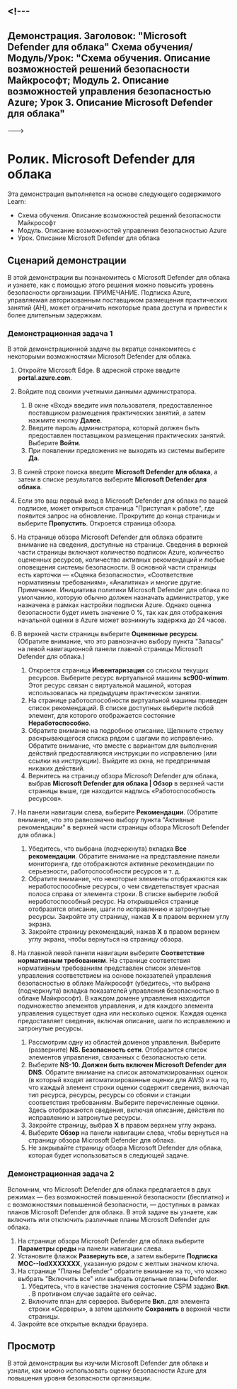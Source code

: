 <a name="---"></a><!---
---
Демонстрация. Заголовок: "Microsoft Defender для облака" Схема обучения/Модуль/Урок: "Схема обучения. Описание возможностей решений безопасности Майкрософт; Модуль 2. Описание возможностей управления безопасностью Azure; Урок 3. Описание Microsoft Defender для облака"
---
--->

# <a name="demo-microsoft-defender-for-cloud"></a>Ролик. Microsoft Defender для облака

Эта демонстрация выполняется на основе следующего содержимого Learn:

- Схема обучения. Описание возможностей решений безопасности Майкрософт
- Модуль. Описание возможностей управления безопасностью Azure
- Урок. Описание Microsoft Defender для облака

## <a name="demo-scenario"></a>Сценарий демонстрации

В этой демонстрации вы познакомитесь с Microsoft Defender для облака и узнаете, как с помощью этого решения можно повысить уровень безопасности организации.  ПРИМЕЧАНИЕ. Подписка Azure, управляемая авторизованным поставщиком размещения практических занятий (AH), может ограничить некоторые права доступа и привести к более длительным задержкам.

### <a name="demo-task-1"></a>Демонстрационная задача 1

В этой демонстрационной задаче вы вкратце ознакомитесь с некоторыми возможностями Microsoft Defender для облака.

1. Откройте Microsoft Edge. В адресной строке введите **portal.azure.com**.
1. Войдите под своими учетными данными администратора.
    1. В окне «Вход» введите имя пользователя, предоставленное поставщиком размещения практических занятий, а затем нажмите кнопку **Далее**.
    1. Введите пароль администратора, который должен быть предоставлен поставщиком размещения практических занятий. Выберите **Войти**.
    1. При появлении предложения не выходить из системы выберите **Да**.

1. В синей строке поиска введите **Microsoft Defender для облака**, а затем в списке результатов выберите **Microsoft Defender для облака**.

1. Если это ваш первый вход в Microsoft Defender для облака по вашей подписке, может открыться страница "Приступая к работе", где появится запрос на обновление.  Прокрутите до конца страницы и выберите **Пропустить**.  Откроется страница обзора.

1. На странице обзора Microsoft Defender для облака обратите внимание на сведения, доступные на странице.  Сведения в верхней части страницы включают количество подписок Azure, количество оцененных ресурсов, количество активных рекомендаций и любые оповещения системы безопасности.  В основной части страницы есть карточки — «Оценка безопасности», «Соответствие нормативным требованиям», «Аналитика» и многие другие.  Примечание. Инициатива политики Microsoft Defender для облака по умолчанию, которую обычно должен назначать администратор, уже назначена в рамках настройки подписки Azure. Однако оценка безопасности будет иметь значение 0 %, так как для отображения начальной оценки в Azure может возникнуть задержка до 24 часов.

1. В верхней части страницы выберите **Оцененные ресурсы**.  (Обратите внимание, что это равнозначно выбору пункта "Запасы" на левой навигационной панели главной страницы Microsoft Defender для облака.)
    1. Откроется страница **Инвентаризация** со списком текущих ресурсов. Выберите ресурс виртуальной машины **sc900-winwm**. Этот ресурс связан с виртуальной машиной, которая использовалась на предыдущем практическом занятии.
    1. На странице работоспособности виртуальной машины приведен список рекомендаций.  В списке доступных выберите любой элемент, для которого отображается состояние **Неработоспособно**.
    1. Обратите внимание на подробное описание.  Щелкните стрелку раскрывающегося списка рядом с шагами по исправлению. Обратите внимание, что вместе с вариантом для выполнения действий предоставляются инструкции по исправлению (или ссылки на инструкции).  Выйдите из окна, не предпринимая никаких действий.
    1. Вернитесь на страницу обзора Microsoft Defender для облака, выбрав **Microsoft Defender для облака | Обзор** в верхней части страницы выше, где находится надпись «Работоспособность ресурсов».

1. На панели навигации слева, выберите **Рекомендации**.  (Обратите внимание, что это равнозначно выбору пункта "Активные рекомендации" в верхней части страницы обзора Microsoft Defender для облака.)
    1. Убедитесь, что выбрана (подчеркнута) вкладка **Все рекомендации**.  Обратите внимание на представление панели мониторинга, где отображаются активные рекомендации по серьезности, работоспособности ресурсов и т. д.
    1. Обратите внимание, что некоторые элементы отображаются как неработоспособные ресурсы, о чем свидетельствует красная полоса справа от элемента строки.  В списке выберите любой неработоспособный ресурс.  На открывшейся странице отобразятся описание, шаги по исправлению и затронутые ресурсы. Закройте эту страницу, нажав **X** в правом верхнем углу экрана.
    1. Закройте страницу рекомендаций, нажав **X** в правом верхнем углу экрана, чтобы вернуться на страницу обзора.

1. На главной левой панели навигации выберите **Соответствие нормативным требованиям**. На странице соответствия нормативным требованиям представлен список элементов управления соответствием на основе показателей управления безопасностью в облаке Майкрософт (убедитесь, что выбрана (подчеркнута) вкладка показателей управления безопасностью в облаке Майкрософт). В каждом домене управления находится подмножество элементов управления, и для каждого элемента управления существует одна или несколько оценок. Каждая оценка предоставляет сведения, включая описание, шаги по исправлению и затронутые ресурсы.
    1. Рассмотрим одну из областей доменов управления. Выберите (разверните) **NS. Безопасность сети**. Отобразится список элементов управления, связанных с безопасностью сети.
    1. Выберите **NS-10. Должен быть включен Microsoft Defender для DNS**. Обратите внимание на список автоматизированных оценок (в который входят автоматизированные оценки для AWS) и на то, что каждый элемент строки оценки содержит сведения, включая тип ресурса, ресурсы, ресурсы со сбоями и станции соответствия требованиям. Выберите перечисленные оценки.  Здесь отображаются сведения, включая описание, действия по исправлению и затронутые ресурсы.
    1. Закройте страницу, выбрав **X** в правом верхнем углу экрана.
    1. Выберите **Обзор** на панели навигации слева, чтобы вернуться на страницу обзора Microsoft Defender для облака.
    1. Не закрывайте страницу обзора Microsoft Defender для облака, которая будет использоваться в следующей задаче.

### <a name="demo-task-2"></a>Демонстрационная задача 2

Вспомним, что Microsoft Defender для облака предлагается в двух режимах — без возможностей повышенной безопасности (бесплатно) и с возможностями повышенной безопасности, — доступных в рамках планов Microsoft Defender для облака. В этой задаче вы узнаете, как включить или отключить различные планы Microsoft Defender для облака.

1. На странице обзора Microsoft Defender для облака выберите **Параметры среды** на панели навигации слева.
1. Установите флажок **Развернуть все**, а затем выберите **Подписка MOC--lodXXXXXXX**, указанную рядом с желтым значком ключа.
1. На странице "Планы Defender" обратите внимание на то, что можно выбрать "Включить все" или выбрать отдельные планы Defender. 
    1. Убедитесь, что в качестве значения состояние CSPM задано **Вкл.** . В противном случае задайте его сейчас.  
    1. Включите план для серверов.  Выберите **Вкл.** для элемента строки «Серверы», а затем щелкните **Сохранить** в верхней части страницы.
1. Закройте все открытые вкладки браузера.

## <a name="review"></a>Просмотр

В этой демонстрации вы изучили Microsoft Defender для облака и узнали, как можно использовать оценку безопасности Azure для повышения уровня безопасности организации.
